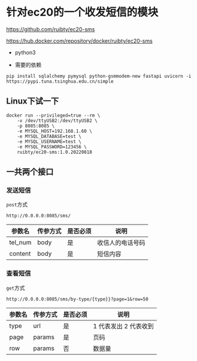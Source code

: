 # 针对ec20的一个收发短信的模块

https://github.com/ruibty/ec20-sms

https://hub.docker.com/repository/docker/ruibty/ec20-sms

- python3

- 需要的依赖

```
pip install sqlalchemy pymysql python-gsmmodem-new fastapi uvicorn -i https://pypi.tuna.tsinghua.edu.cn/simple
```

## Linux下试一下

```
docker run --privileged=true --rm \
    -v /dev/ttyUSB2:/dev/ttyUSB2 \
    -p 8085:8085 \
    -e MYSQL_HOST=192.168.1.60 \
    -e MYSQL_DATABASE=test \
    -e MYSQL_USERNAME=test \
    -e MYSQL_PASSWORD=123456 \
    ruibty/ec20-sms:1.0.20220818
```

## 一共两个接口

### 发送短信

`post`方式

```
http://0.0.0.0:8085/sms/
```

| 参数名     | 传参方式 | 是否必须 | 说明       |
|---------|------|------|----------|
| tel_num | body | 是    | 收信人的电话号码 |
| content | body | 是    | 短信内容     |

### 查看短信

`get`方式

```
http://0.0.0.0:8085/sms/by-type/{type}}?page=1&row=50
```

| 参数名  | 传参方式   | 是否必须 | 说明            |
|------|--------|------|---------------|
| type | url    | 是    | 1 代表发出 2 代表收到 |
| page | params | 是    | 页码            |
| row  | params | 否    | 数据量           |